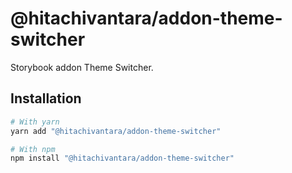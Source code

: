 # @hitachivantara/addon-theme-switcher

Storybook addon Theme Switcher.

## Installation

```sh
# With yarn
yarn add "@hitachivantara/addon-theme-switcher"

# With npm
npm install "@hitachivantara/addon-theme-switcher"
```
